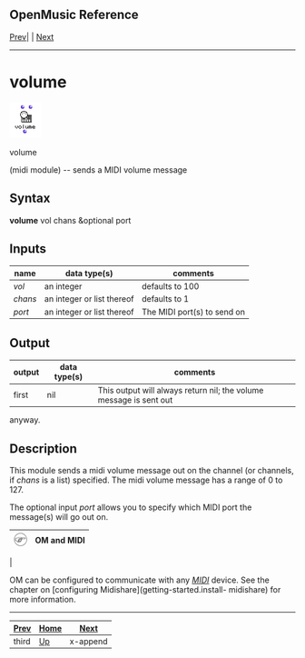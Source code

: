 OpenMusic Reference  
---  
[Prev](third)| | [Next](x-append)  
  
* * *

# volume

![](figures/functions/midi/volume.png)

  
  
volume  
  
(midi module) \-- sends a MIDI volume message  

## Syntax

   **volume**    vol chans &optional port    

## Inputs

name| data type(s)| comments  
---|---|---  
  _vol_ |  an integer| defaults to 100  
  _chans_ |  an integer or list thereof| defaults to 1  
  _port_ |  an integer or list thereof| The MIDI port(s) to send on  
  
## Output

output| data type(s)| comments  
---|---|---  
first| nil| This output will always return nil; the volume message is sent out
anyway.  
  
## Description

This module sends a midi volume message out on the channel (or channels, if
 _chans_  is a list) specified. The midi volume message has a range of 0 to
127.

The optional input  _port_  allows you to specify which MIDI port the
message(s) will go out on.

![Note](figures/images/note.gif)|  **OM and MIDI**  
---|---  
 |

OM can be configured to communicate with any [_MIDI_](glossary#MIDI)
device. See the chapter on [configuring Midishare](getting-started.install-
midishare) for more information.  
  
* * *

[Prev](third)| [Home](index)| [Next](x-append)  
---|---|---  
third| [Up](funcref.main)| x-append

